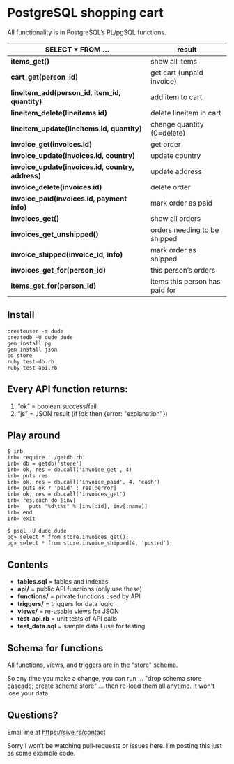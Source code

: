 # PostgreSQL shopping cart

All functionality is in PostgreSQL’s PL/pgSQL functions.

| SELECT * FROM … | result |
|-----------------|--------|
| **items\_get()** | show all items |
| **cart\_get(person\_id)** | get cart (unpaid invoice) |
| **lineitem\_add(person\_id, item\_id, quantity)** | add item to cart |
| **lineitem\_delete(lineitems.id)** | delete lineitem in cart |
| **lineitem\_update(lineitems.id, quantity)** | change quantity (0=delete) |
| **invoice\_get(invoices.id)** | get order |
| **invoice\_update(invoices.id, country)** | update country |
| **invoice\_update(invoices.id, country, address)** | update address |
| **invoice\_delete(invoices.id)** | delete order |
| **invoice\_paid(invoices.id, payment info)** | mark order as paid |
| **invoices\_get()** | show all orders |
| **invoices\_get\_unshipped()** | orders needing to be shipped |
| **invoice\_shipped(invoice\_id, info)** | mark order as shipped |
| **invoices\_get\_for(person\_id)** | this person’s orders |
| **items\_get\_for(person\_id)** | items this person has paid for |

## Install

```
createuser -s dude
createdb -U dude dude
gem install pg
gem install json
cd store
ruby test-db.rb
ruby test-api.rb
```

## Every API function returns:

1. “ok” = boolean success/fail
2. “js” = JSON result (if !ok then {error: "explanation"})


## Play around
```
$ irb
irb» require './getdb.rb'
irb» db = getdb('store')
irb» ok, res = db.call('invoice_get', 4)
irb» puts res
irb» ok, res = db.call('invoice_paid', 4, 'cash')
irb» puts ok ? 'paid' : res[:error]
irb» ok, res = db.call('invoices_get')
irb» res.each do |inv|
irb»   puts "%d\t%s" % [inv[:id], inv[:name]]
irb» end
irb» exit

$ psql -U dude dude
pg» select * from store.invoices_get();
pg» select * from store.invoice_shipped(4, 'posted');
```

## Contents

* **tables.sql** = tables and indexes
* **api/** = public API functions (only use these)
* **functions/** = private functions used by API
* **triggers/** = triggers for data logic
* **views/** = re-usable views for JSON
* **test-api.rb** = unit tests of API calls
* **test\_data.sql** = sample data I use for testing


## Schema for functions

All functions, views, and triggers are in the "store" schema.

So any time you make a change, you can run …
"drop schema store cascade; create schema store"
… then re-load them all anytime. It won't lose your data.


## Questions?

Email me at <https://sive.rs/contact>

Sorry I won’t be watching pull-requests or issues here.
I’m posting this just as some example code.

